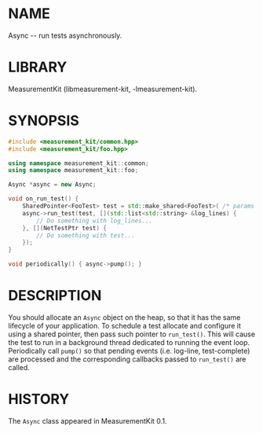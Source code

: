 # NAME
Async -- run tests asynchronously.

# LIBRARY
MeasurementKit (libmeasurement-kit, -lmeasurement-kit).

# SYNOPSIS
```C++
#include <measurement_kit/common.hpp>
#include <measurement_kit/foo.hpp>

using namespace measurement_kit::common;
using namespace measurement_kit::foo;

Async *async = new Async;

void on_run_test() {
    SharedPointer<FooTest> test = std::make_shared<FooTest>( /* params */ );
    async->run_test(test, [](std::list<std::string> &log_lines) {
        // Do something with log_lines...
    }, [](NetTestPtr test) {
        // Do something with test...
    });
}

void periodically() { async->pump(); }
```

# DESCRIPTION

You should allocate an `Async` object on the heap, so that it has
the same lifecycle of your application. To schedule a test allocate
and configure it using a shared pointer, then pass such pointer to
`run_test()`. This will cause the test to run in a background thread
dedicated to running the event loop. Periodically call `pump()` so
that pending events (i.e. log-line, test-complete) are processed and the
corresponding callbacks passed to `run_test()` are called.

# HISTORY

The `Async` class appeared in MeasurementKit 0.1.
